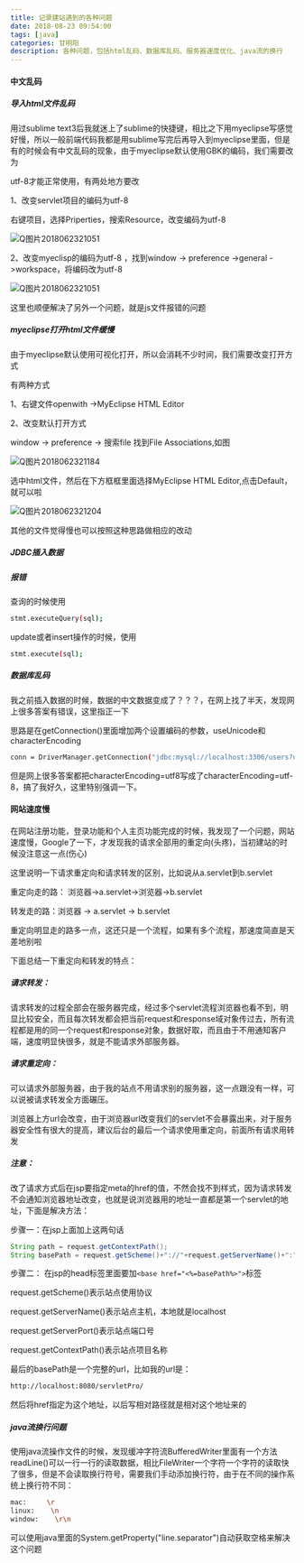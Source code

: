 ```yaml
---
title: 记录建站遇到的各种问题
date: 2018-08-23 09:54:00 
tags: [java] 
categories: 甘明阳
description: 各种问题，包括html乱码、数据库乱码、服务器速度优化、java流的换行
---
```


#### 中文乱码

##### 导入html文件乱码

用过sublime text3后我就迷上了sublime的快捷键，相比之下用myeclipse写感觉好慢，所以一般前端代码我都是用sublime写完后再导入到myeclipse里面，但是有的时候会有中文乱码的现象，由于myeclipse默认使用GBK的编码，我们需要改为

utf-8才能正常使用，有两处地方要改

1、改变servlet项目的编码为utf-8

右键项目，选择Priperties，搜索Resource，改变编码为utf-8

![Q图片2018062321051](https://raw.githubusercontent.com/ganmyxh/ganmyxh.io/master/img/java_pro_01.png)

2、改变myeclisp的编码为utf-8 ，找到window -> preference ->general ->workspace，将编码改为utf-8

![Q图片2018062321051](https://raw.githubusercontent.com/ganmyxh/ganmyxh.io/master/img/java_pro02.png)

这里也顺便解决了另外一个问题，就是js文件报错的问题

##### myeclipse打开html文件缓慢

由于myeclipse默认使用可视化打开，所以会消耗不少时间，我们需要改变打开方式

有两种方式

1、右键文件openwith ->MyEclipse HTML Editor

2、改变默认打开方式 

window -> preference -> 搜索file 找到File Associations,如图

![Q图片2018062321184](https://raw.githubusercontent.com/ganmyxh/ganmyxh.io/master/img/java_pro_03.png)

选中html文件，然后在下方框框里面选择MyEclipse HTML Editor,点击Default，就可以啦

![Q图片2018062321204](https://raw.githubusercontent.com/ganmyxh/ganmyxh.io/master/img/java_pro_04.png)

其他的文件觉得慢也可以按照这种思路做相应的改动

##### JDBC插入数据

##### 报错

查询的时候使用

```bash
stmt.executeQuery(sql);
```



update或者insert操作的时候，使用

```bash
stmt.execute(sql);
```

##### 数据库乱码

我之前插入数据的时候，数据的中文数据变成了？？？，在网上找了半天，发现网上很多答案有错误，这里指正一下

思路是在getConnection()里面增加两个设置编码的参数，useUnicode和characterEncoding

```bash
conn = DriverManager.getConnection("jdbc:mysql://localhost:3306/users?useUnicode=true&characterEncoding=utf8");
```

但是网上很多答案都把characterEncoding=utf8写成了characterEncoding=utf-8，搞了我好久，这里特别强调一下。

#### 网站速度慢

在网站注册功能，登录功能和个人主页功能完成的时候，我发现了一个问题，网站速度慢，Google了一下，才发现我的请求全部用的重定向(头疼)，当初建站的时候没注意这一点(伤心)

这里说明一下请求重定向和请求转发的区别，比如说从a.servlet到b.servlet

重定向走的路： 浏览器->a.servlet->浏览器->b.servlet

转发走的路：浏览器 -> a.servlet -> b.servlet

重定向明显走的路多一点，这还只是一个流程，如果有多个流程，那速度简直是天差地别啦

下面总结一下重定向和转发的特点：

##### 请求转发：

请求转发的过程全部会在服务器完成，经过多个servlet流程浏览器也看不到，明显比较安全，而且每次转发都会把当前request和response域对象传过去，所有流程都是用的同一个request和response对象，数据好取，而且由于不用通知客户端，速度明显快很多，就是不能请求外部服务器。

##### 请求重定向：

可以请求外部服务器，由于我的站点不用请求别的服务器，这一点跟没有一样，可以说被请求转发全方面碾压。

浏览器上方url会改变，由于浏览器url改变我们的servlet不会暴露出来，对于服务器安全性有很大的提高，建议后台的最后一个请求使用重定向，前面所有请求用转发

##### 注意：

改了请求方式后在jsp要指定meta的href的值，不然会找不到样式，因为请求转发不会通知浏览器地址改变，也就是说浏览器用的地址一直都是第一个servlet的地址，下面是解决方法：

步骤一：在jsp上面加上这两句话

```java
String path = request.getContextPath();
String basePath = request.getScheme()+"://"+request.getServerName()+":"+request.getServerPort()+path+"/";
```

步骤二： 在jsp的head标签里面要加`<base href="<%=basePath%>">`标签

request.getScheme()表示站点使用协议

request.getServerName()表示站点主机，本地就是localhost

request.getServerPort()表示站点端口号

request.getContextPath()表示站点项目名称

最后的basePath是一个完整的url，比如我的url是：

```bash
http://localhost:8080/servletPro/
```

然后将href指定为这个地址，以后写相对路径就是相对这个地址来的

##### java流换行问题

使用java流操作文件的时候，发现缓冲字符流BufferedWriter里面有一个方法readLine()可以一行一行的读取数据，相比FileWriter一个字符一个字符的读取快了很多，但是不会读取换行符号，需要我们手动添加换行符，由于在不同的操作系统上换行符不同：

```bash
mac:     \r     
linux:    \n
window:    \r\n
```

可以使用java里面的System.getProperty("line.separator")自动获取空格来解决这个问题



